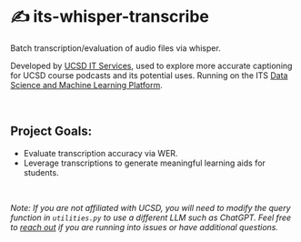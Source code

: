 # ✍️ its-whisper-transcribe
Batch transcription/evaluation of audio files via whisper. 

Developed by [UCSD IT Services](https://blink.ucsd.edu/technology/index.html), used to explore more accurate captioning for UCSD course podcasts and its potential uses. Running on the ITS [Data Science and Machine Learning Platform](https://datahub.ucsd.edu/).

<br>

## Project Goals:
- Evaluate transcription accuracy via WER.
- Leverage transcriptions to generate meaningful learning aids for students.

<br>

*Note: If you are not affiliated with UCSD, you will need to modify the query function in `utilities.py` to use a different LLM such as ChatGPT. Feel free to [reach out](mailto:maholland@ucsd.edu) if you are running into issues or have additional questions.*
